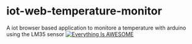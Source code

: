 # iot-web-temperature-monitor
A iot browser based application to monitore a temperature with arduino using the LM35 sensor 
[![Everything Is AWESOME](https://img.youtube.com/vi/StTqXEQ2l-Y/0.jpg)](https://www.youtube.com/watch?v=StTqXEQ2l-Y "Everything Is AWESOME")
